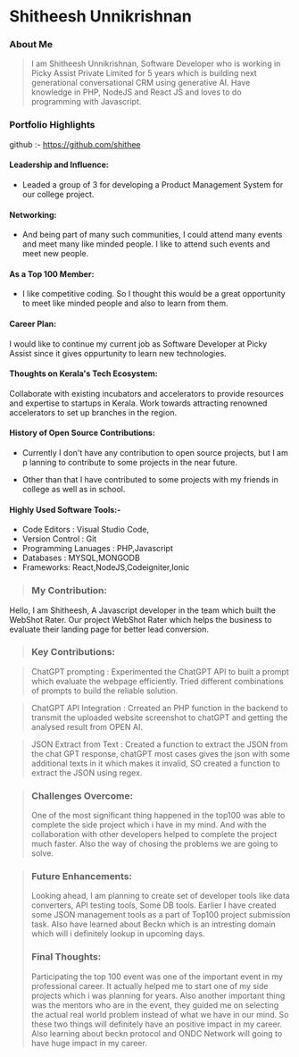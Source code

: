 # Shitheesh Unnikrishnan

### About Me

> I am Shitheesh Unnikrishnan, Software Developer who is working in Picky Assist Private Limited for 5 years which is building next generational conversational CRM using generative AI. Have knowledge in PHP, NodeJS and React JS and loves to do programming with Javascript. 

### Portfolio Highlights

github :- https://github.com/shithee


#### Leadership and Influence: 

- Leaded a group of 3 for developing a Product Management System for our college project.

#### Networking: 

- And being part of many such communities, I could attend many events and meet many like minded people. I like to attend such events and meet new people.

#### As a Top 100 Member: 

- I like competitive coding. So I thought this would be a great opportunity to meet like minded people and also to learn from them.


#### Career Plan: 

I would like to continue my current job as Software Developer at Picky Assist since it gives oppurtunity to learn new technologies.

#### Thoughts on Kerala's Tech Ecosystem: 

Collaborate with existing incubators and accelerators to provide resources and expertise to startups in Kerala.
Work towards attracting renowned accelerators to set up branches in the region.

#### History of Open Source Contributions:

- Currently I don't have any contribution to open source projects, but I am p
lanning to contribute to some projects in the near future.

- Other than that I have contributed to some projects with my friends in college as well as in school.

#### Highly Used Software Tools:-

- Code Editors : Visual Studio Code,
- Version Control : Git
- Programming Lanuages : PHP,Javascript
- Databases : MYSQL,MONGODB
- Frameworks: React,NodeJS,Codeigniter,Ionic

>### My Contribution:
>
Hello, I am Shitheesh, A Javascript developer in the team which built the WebShot Rater. Our project WebShot Rater which helps the business to evaluate their landing page for better lead conversion.

>### Key Contributions:

> ChatGPT prompting : Experimented the ChatGPT API to built a prompt which evaluate the webpage efficiently. Tried different combinations of prompts to build the reliable solution.

>ChatGPT API Integration : Crreated an PHP function in the backend to transmit the uploaded website screenshot to chatGPT and getting the analysed result from OPEN AI.

>JSON Extract from Text : Created a function to extract the JSON from the chat GPT response, chatGPT most cases gives the json with some additional texts in it which makes it invalid, SO created a function to extract the JSON using regex.


>### Challenges Overcome:
>
>One of the most significant thing happened in the top100 was able to complete the side project which i have in my mind. And with the collaboration with other developers helped to complete the project much faster. Also the way of chosing the problems we are going to solve.

>### Future Enhancements:
>
>Looking ahead, I am planning to create set of developer tools like data converters, API testing tools, Some DB tools. Earlier I have created some JSON management tools as a part of Top100 project submission task. Also have learned about Beckn which is an intresting domain which will i definitely lookup in upcoming days.
>
>### Final Thoughts:
>
>Participating the top 100 event was one of the important event in my professional career. It actually helped me to start one of my side projects which i was planning for years. Also another important thing was the mentors who are in the event, they guided me on selecting the actual real world problem instead of what we have in our mind. So these two things will definitely have an positive impact in my career. Also learning about beckn protocol and ONDC Network will going to have huge impact in my career.
